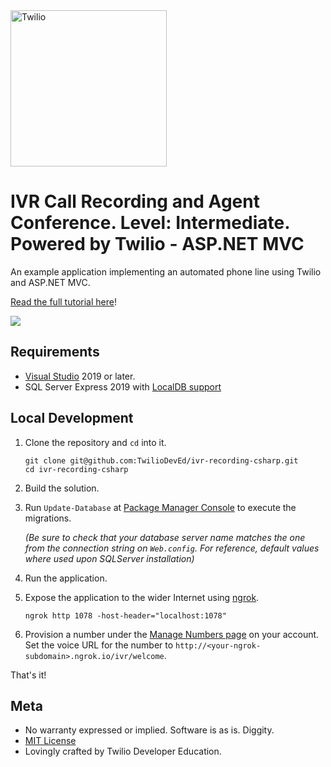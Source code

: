 <a href="https://www.twilio.com">
  <img src="https://static0.twilio.com/marketing/bundles/marketing/img/logos/wordmark-red.svg" alt="Twilio" width="250" />
</a>

# IVR Call Recording and Agent Conference. Level: Intermediate. Powered by Twilio - ASP.NET MVC

An example application implementing an automated phone line using
Twilio and ASP.NET MVC.

[Read the full tutorial here](https://www.twilio.com/docs/tutorials/walkthrough/ivr-screening/csharp/mvc)!

![](https://github.com/TwilioDevEd/ivr-recording-csharp/workflows/NetFx/badge.svg)

## Requirements

- [Visual Studio](https://visualstudio.microsoft.com/downloads/) 2019 or later.
- SQL Server Express 2019 with [LocalDB support](https://docs.microsoft.com/en-us/sql/database-engine/configure-windows/sql-server-express-localdb)

## Local Development

1. Clone the repository and `cd` into it.
   ```
   git clone git@github.com:TwilioDevEd/ivr-recording-csharp.git
   cd ivr-recording-csharp
   ```

1. Build the solution.

1. Run `Update-Database` at [Package Manager Console](https://docs.nuget.org/consume/package-manager-console) to execute the migrations.
 
   *(Be sure to check that your database server name matches the one from the connection string on `Web.config`. For reference, default values where used upon SQLServer installation)*

1. Run the application.

1. Expose the application to the wider Internet using [ngrok](https://ngrok.com/).

   ```
   ngrok http 1078 -host-header="localhost:1078"
   ```

1. Provision a number under the
   [Manage Numbers page](https://www.twilio.com/user/account/phone-numbers/incoming)
   on your account. Set the voice URL for the number to
   `http://<your-ngrok-subdomain>.ngrok.io/ivr/welcome`.

That's it!

## Meta

* No warranty expressed or implied. Software is as is. Diggity.
* [MIT License](http://www.opensource.org/licenses/mit-license.html)
* Lovingly crafted by Twilio Developer Education.
